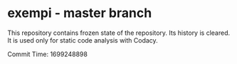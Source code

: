 # exempi - master branch

This repository contains frozen state of the repository.
Its history is cleared. It is used only for static code
analysis with Codacy.

Commit Time: 1699248898